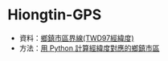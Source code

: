 # Hiongtin-GPS
- 資料：[鄉鎮市區界線(TWD97經緯度)](https://data.gov.tw/dataset/7441)
- 方法：[用 Python 計算經緯度對應的鄉鎮市區](https://op8867555.github.io/posts/2017-09-16-python-getting-town-from-gps-coord.html)
